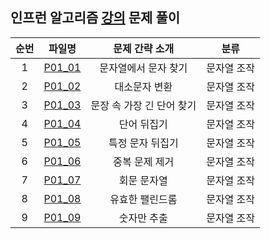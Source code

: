 ## 인프런 알고리즘 [강의](https://www.inflearn.com/course/%EC%9E%90%EB%B0%94-%EC%95%8C%EA%B3%A0%EB%A6%AC%EC%A6%98-%EB%AC%B8%EC%A0%9C%ED%92%80%EC%9D%B4-%EC%BD%94%ED%85%8C%EB%8C%80%EB%B9%84) 문제 풀이

| 순번  |              파일명               |    문제 간략 소개     |   분류   |
|:---:|:------------------------------:|:---------------:|:------:|
|  1  | [P01_01](./string/P01_01.java) |   문자열에서 문자 찾기   | 문자열 조작 |
|  2  | [P01_02](./string/P01_02.java) |     대소문자 변환     | 문자열 조작 |
|  3  | [P01_03](./string/P01_03.java) | 문장 속 가장 긴 단어 찾기 | 문자열 조작 |
|  4  | [P01_04](./string/P01_04.java) |     단어 뒤집기      | 문자열 조작 |
|  5  | [P01_05](./string/P01_05.java) |    특정 문자 뒤집기    | 문자열 조작 |
|  6  | [P01_06](./string/P01_06.java) |    중복 문제 제거     | 문자열 조작 |
|  7  | [P01_07](./string/P01_07.java) |     회문 문자열      | 문자열 조작 |
|  8  | [P01_08](./string/P01_08.java) |    유효한 팰린드롬     | 문자열 조작 |
|  9  | [P01_09](./string/P01_09.java) |     숫자만 추출      | 문자열 조작 |